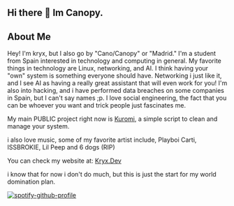 ## Hi there 👋 Im Canopy.

## About Me
Hey! I'm kryx, but I also go by "Cano/Canopy" or "Madrid." I'm a student from Spain interested in technology and computing in general. My favorite things in technology are Linux, networking, and AI. I think having your "own" system is something everyone should have. Networking i just like it, and I see AI as having a really great assistant that will even work for you! I'm also into hacking, and i have performed data breaches on some companies in Spain, but I can't say names ;p. I love social engineering, the fact that you can be whoever you want and trick people just fascinates me.

My main PUBLIC project right now is [Kuromi](https://github.com/canopy420/Kuromi-Multitool), a simple script to clean and manage your system.

i also love music, some of my favorite artist include, Playboi Carti, ISSBROKIE, Lil Peep and 6 dogs (RIP)

You can check my website at: [Kryx.Dev](https://Kryx.dev)

i know that for now i don't do much, but this is just the start for my world domination plan.

[![spotify-github-profile](https://spotify-github-profile.kittinanx.com/api/view?uid=3136bzz5psou4wdafqilueimadnu&cover_image=true&theme=default&show_offline=true&background_color=121212&interchange=true&bar_color_cover=true)](https://spotify-github-profile.kittinanx.com/api/view?uid=3136bzz5psou4wdafqilueimadnu&redirect=true)
